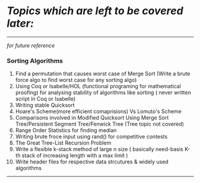 
# *Topics which are left to be covered later:*
----------  
*for future reference*
### Sorting Algorithms

1. Find a permutation that causes worst case of Merge Sort (Write a brute force algo to find worst case for any sorting algo) 
2. Using Coq or Isabelle/HOL (functional programing for mathematical proofing) for analysing stability of algorithms like sorting ( never written script in Coq or Isabelle)
3. Writing stable Quicksort 
4. Hoare's Scheme(more efficient comaprisions) Vs Lomuto's Scheme 
5. Comparisons involved in Modified Quicksort Using Merge Sort Tree/Persistent Segment Tree/Fenwick Tree (Tree topic not covered)
6. Range Order Statistics for finding median
7. Writing brute froce input using rand() for competitive contests
8. The Great Tree-List Recursion Problem
9. Write a flexible k-stack method of large n size ( basically need-basis K-th stack of increasing length with a max limit )
10. Write header files for respective data strcutures & widely used algorithms

----------

